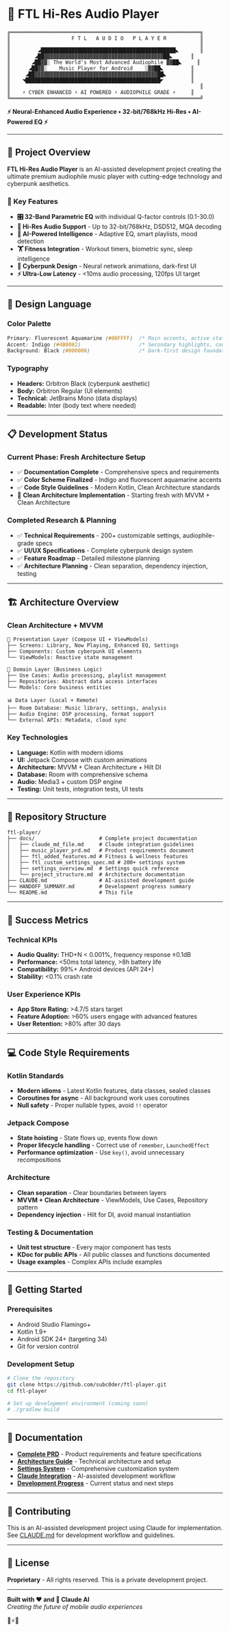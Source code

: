 # 🎵 FTL Hi-Res Audio Player

```
╔══════════════════════════════════════════════════════════════╗
║                    F T L   A U D I O   P L A Y E R           ║
║                                                              ║
║         ◢████████████████████████████████████████████◣       ║
║        ◢██▓▓▓▓▓▓▓▓▓▓▓▓▓▓▓▓▓▓▓▓▓▓▓▓▓▓▓▓▓▓▓▓▓▓▓▓▓▓▓██◣      ║
║       ◢██▓▓░ The World's Most Advanced Audiophile ▓▓██◣     ║
║      ◢██▓▓░    Music Player for Android    ░▓▓██◣         ║  
║     ◢██▓▓▓▓▓▓▓▓▓▓▓▓▓▓▓▓▓▓▓▓▓▓▓▓▓▓▓▓▓▓▓▓▓▓▓▓▓▓▓▓██◣        ║
║    ◥████████████████████████████████████████████◤         ║
║                                                              ║
║    ⚡ CYBER ENHANCED ⚡ AI POWERED ⚡ AUDIOPHILE GRADE ⚡     ║
╚══════════════════════════════════════════════════════════════╝
```

**⚡ Neural-Enhanced Audio Experience • 32-bit/768kHz Hi-Res • AI-Powered EQ ⚡**

---

## 🚀 Project Overview

**FTL Hi-Res Audio Player** is an AI-assisted development project creating the ultimate premium audiophile music player with cutting-edge technology and cyberpunk aesthetics.

### 🎯 Key Features

- **🎛️ 32-Band Parametric EQ** with individual Q-factor controls (0.1-30.0)
- **🎵 Hi-Res Audio Support** - Up to 32-bit/768kHz, DSD512, MQA decoding
- **🤖 AI-Powered Intelligence** - Adaptive EQ, smart playlists, mood detection
- **🏋️ Fitness Integration** - Workout timers, biometric sync, sleep intelligence
- **🎨 Cyberpunk Design** - Neural network animations, dark-first UI
- **⚡ Ultra-Low Latency** - <10ms audio processing, 120fps UI target

---

## 🎨 Design Language

### Color Palette
```css
Primary: Fluorescent Aquamarine (#00FFFF)  /* Main accents, active states */
Accent: Indigo (#4B0082)                   /* Secondary highlights, controls */
Background: Black (#000000)                /* Dark-first design foundation */
```

### Typography
- **Headers:** Orbitron Black (cyberpunk aesthetic)
- **Body:** Orbitron Regular (UI elements)
- **Technical:** JetBrains Mono (data displays)
- **Readable:** Inter (body text where needed)

---

## 📋 Development Status

### Current Phase: Fresh Architecture Setup
- ✅ **Documentation Complete** - Comprehensive specs and requirements
- ✅ **Color Scheme Finalized** - Indigo and fluorescent aquamarine accents
- ✅ **Code Style Guidelines** - Modern Kotlin, Clean Architecture standards
- 🚧 **Clean Architecture Implementation** - Starting fresh with MVVM + Clean Architecture

### Completed Research & Planning
- ✅ **Technical Requirements** - 200+ customizable settings, audiophile-grade specs
- ✅ **UI/UX Specifications** - Complete cyberpunk design system
- ✅ **Feature Roadmap** - Detailed milestone planning
- ✅ **Architecture Planning** - Clean separation, dependency injection, testing

---

## 🏗️ Architecture Overview

### **Clean Architecture + MVVM**
```
📱 Presentation Layer (Compose UI + ViewModels)
├── Screens: Library, Now Playing, Enhanced EQ, Settings
├── Components: Custom cyberpunk UI elements
└── ViewModels: Reactive state management

🧠 Domain Layer (Business Logic)
├── Use Cases: Audio processing, playlist management
├── Repositories: Abstract data access interfaces
└── Models: Core business entities

📊 Data Layer (Local + Remote)
├── Room Database: Music library, settings, analysis
├── Audio Engine: DSP processing, format support
└── External APIs: Metadata, cloud sync
```

### **Key Technologies**
- **Language:** Kotlin with modern idioms
- **UI:** Jetpack Compose with custom animations
- **Architecture:** MVVM + Clean Architecture + Hilt DI
- **Database:** Room with comprehensive schema
- **Audio:** Media3 + custom DSP engine
- **Testing:** Unit tests, integration tests, UI tests

---

## 📁 Repository Structure

```
ftl-player/
├── docs/                     # Complete project documentation
│   ├── claude_md_file.md     # Claude integration guidelines
│   ├── music_player_prd.md   # Product requirements document
│   ├── ftl_added_features.md # Fitness & wellness features
│   ├── ftl_custom_settings_spec.md # 200+ settings system
│   ├── settings_overview.md  # Settings quick reference
│   └── project_structure.md  # Architecture documentation
├── CLAUDE.md                 # AI-assisted development guide
├── HANDOFF_SUMMARY.md        # Development progress summary
└── README.md                 # This file
```

---

## 🎯 Success Metrics

### **Technical KPIs**
- **Audio Quality:** THD+N < 0.001%, frequency response ±0.1dB
- **Performance:** <50ms total latency, >8h battery life
- **Compatibility:** 99%+ Android devices (API 24+)
- **Stability:** <0.1% crash rate

### **User Experience KPIs**
- **App Store Rating:** >4.7/5 stars target
- **Feature Adoption:** >60% users engage with advanced features
- **User Retention:** >80% after 30 days

---

## 💻 Code Style Requirements

### **Kotlin Standards**
- **Modern idioms** - Latest Kotlin features, data classes, sealed classes
- **Coroutines for async** - All background work uses coroutines
- **Null safety** - Proper nullable types, avoid `!!` operator

### **Jetpack Compose**
- **State hoisting** - State flows up, events flow down
- **Proper lifecycle handling** - Correct use of `remember`, `LaunchedEffect`
- **Performance optimization** - Use `key()`, avoid unnecessary recompositions

### **Architecture**
- **Clean separation** - Clear boundaries between layers
- **MVVM + Clean Architecture** - ViewModels, Use Cases, Repository pattern
- **Dependency injection** - Hilt for DI, avoid manual instantiation

### **Testing & Documentation**
- **Unit test structure** - Every major component has tests
- **KDoc for public APIs** - All public classes and functions documented
- **Usage examples** - Complex APIs include examples

---

## 🚀 Getting Started

### **Prerequisites**
- Android Studio Flamingo+
- Kotlin 1.9+
- Android SDK 24+ (targeting 34)
- Git for version control

### **Development Setup**
```bash
# Clone the repository
git clone https://github.com/subc0der/ftl-player.git
cd ftl-player

# Set up development environment (coming soon)
# ./gradlew build
```

---

## 📖 Documentation

- **[Complete PRD](docs/music_player_prd.md)** - Product requirements and feature specifications
- **[Architecture Guide](docs/project_structure.md)** - Technical architecture and setup
- **[Settings System](docs/ftl_custom_settings_spec.md)** - Comprehensive customization system
- **[Claude Integration](CLAUDE.md)** - AI-assisted development workflow
- **[Development Progress](HANDOFF_SUMMARY.md)** - Current status and next steps

---

## 🤝 Contributing

This is an AI-assisted development project using Claude for implementation. See [CLAUDE.md](CLAUDE.md) for development workflow and guidelines.

---

## 📄 License

**Proprietary** - All rights reserved. This is a private development project.

---

**Built with ❤️ and 🤖 Claude AI**  
*Creating the future of mobile audio experiences*

🎵⚡✨